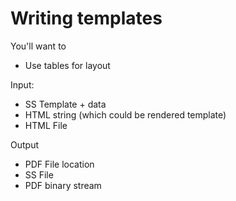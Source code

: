

# Writing templates

You'll want to 

 * Use tables for layout



Input:

 * SS Template + data
 * HTML string (which could be rendered template)
 * HTML File
 
Output

 * PDF File location
 * SS File
 * PDF binary stream